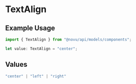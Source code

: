 # TextAlign

## Example Usage

```typescript
import { TextAlign } from "@novu/api/models/components";

let value: TextAlign = "center";
```

## Values

```typescript
"center" | "left" | "right"
```